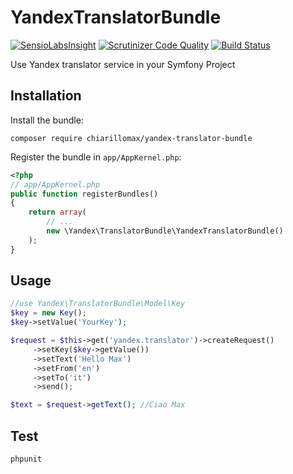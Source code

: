 YandexTranslatorBundle
===================

[![SensioLabsInsight](https://insight.sensiolabs.com/projects/7659f6e8-68b3-4712-8b7e-5d05c1a7410f/mini.png)](https://insight.sensiolabs.com/projects/7659f6e8-68b3-4712-8b7e-5d05c1a7410f)
[![Scrutinizer Code Quality](https://scrutinizer-ci.com/g/ChiarilloMassimo/YandexTranslatorBundle/badges/quality-score.png?b=master)](https://scrutinizer-ci.com/g/ChiarilloMassimo/YandexTranslatorBundle/?branch=master)
[![Build Status](https://scrutinizer-ci.com/g/ChiarilloMassimo/YandexTranslatorBundle/badges/build.png?b=master)](https://scrutinizer-ci.com/g/ChiarilloMassimo/YandexTranslatorBundle/build-status/master)

Use Yandex translator service in your Symfony Project

Installation
------------

Install the bundle:

    composer require chiarillomax/yandex-translator-bundle

Register the bundle in `app/AppKernel.php`:

``` php
<?php
// app/AppKernel.php
public function registerBundles()
{
    return array(
        // ...
        new \Yandex\TranslatorBundle\YandexTranslatorBundle()
    );
}
```

Usage
-----

``` php
//use Yandex\TranslatorBundle\Model\Key
$key = new Key();
$key->setValue('YourKey');

$request = $this->get('yandex.translator')->createRequest()
     ->setKey($key->getValue())
     ->setText('Hello Max')
     ->setFrom('en')
     ->setTo('it')
     ->send();

$text = $request->getText(); //Ciao Max
```

Test
-----

    phpunit
